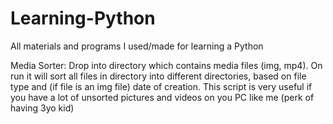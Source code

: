 # Learning-Python
All materials and programs I used/made for learning a Python

Media Sorter:
Drop into directory which contains media files (img, mp4). On run it will sort all files in directory into 
different directories, based on file type and (if file is an img file) date of creation. This script is very useful if you have a lot of unsorted pictures and videos on you PC like me (perk of having 3yo kid)
